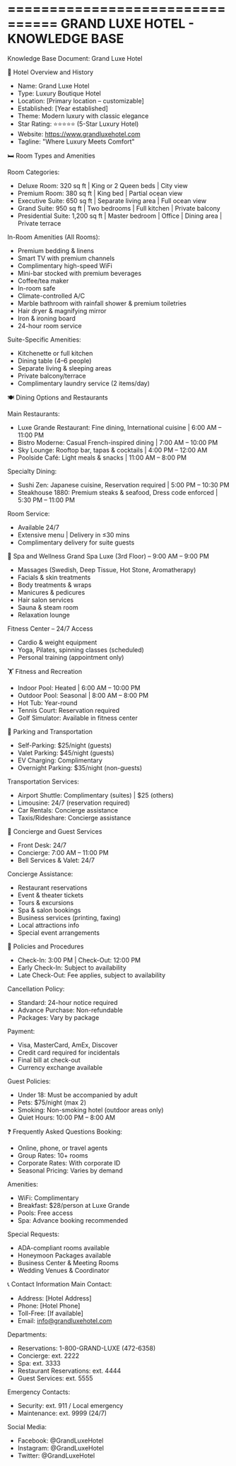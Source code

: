 ================================
GRAND LUXE HOTEL - KNOWLEDGE BASE
================================

Knowledge Base Document: Grand Luxe Hotel

🏨 Hotel Overview and History
- Name: Grand Luxe Hotel
- Type: Luxury Boutique Hotel
- Location: [Primary location – customizable]
- Established: [Year established]
- Theme: Modern luxury with classic elegance
- Star Rating: ⭐⭐⭐⭐⭐ (5-Star Luxury Hotel)
- Website: https://www.grandluxehotel.com
- Tagline: "Where Luxury Meets Comfort"

🛏️ Room Types and Amenities

Room Categories:
- Deluxe Room: 320 sq ft | King or 2 Queen beds | City view
- Premium Room: 380 sq ft | King bed | Partial ocean view
- Executive Suite: 650 sq ft | Separate living area | Full ocean view
- Grand Suite: 950 sq ft | Two bedrooms | Full kitchen | Private balcony
- Presidential Suite: 1,200 sq ft | Master bedroom | Office | Dining area | Private terrace

In-Room Amenities (All Rooms):
- Premium bedding & linens
- Smart TV with premium channels
- Complimentary high-speed WiFi
- Mini-bar stocked with premium beverages
- Coffee/tea maker
- In-room safe
- Climate-controlled A/C
- Marble bathroom with rainfall shower & premium toiletries
- Hair dryer & magnifying mirror
- Iron & ironing board
- 24-hour room service

Suite-Specific Amenities:
- Kitchenette or full kitchen
- Dining table (4–6 people)
- Separate living & sleeping areas
- Private balcony/terrace
- Complimentary laundry service (2 items/day)

🍽️ Dining Options and Restaurants

Main Restaurants:
- Luxe Grande Restaurant: Fine dining, International cuisine | 6:00 AM – 11:00 PM
- Bistro Moderne: Casual French-inspired dining | 7:00 AM – 10:00 PM
- Sky Lounge: Rooftop bar, tapas & cocktails | 4:00 PM – 12:00 AM
- Poolside Café: Light meals & snacks | 11:00 AM – 8:00 PM

Specialty Dining:
- Sushi Zen: Japanese cuisine, Reservation required | 5:00 PM – 10:30 PM
- Steakhouse 1880: Premium steaks & seafood, Dress code enforced | 5:30 PM – 11:00 PM

Room Service:
- Available 24/7
- Extensive menu | Delivery in ≤30 mins
- Complimentary delivery for suite guests

🧘 Spa and Wellness
Grand Spa Luxe (3rd Floor) – 9:00 AM – 9:00 PM
- Massages (Swedish, Deep Tissue, Hot Stone, Aromatherapy)
- Facials & skin treatments
- Body treatments & wraps
- Manicures & pedicures
- Hair salon services
- Sauna & steam room
- Relaxation lounge

Fitness Center – 24/7 Access
- Cardio & weight equipment
- Yoga, Pilates, spinning classes (scheduled)
- Personal training (appointment only)

🏋️ Fitness and Recreation
- Indoor Pool: Heated | 6:00 AM – 10:00 PM
- Outdoor Pool: Seasonal | 8:00 AM – 8:00 PM
- Hot Tub: Year-round
- Tennis Court: Reservation required
- Golf Simulator: Available in fitness center

🚗 Parking and Transportation
- Self-Parking: $25/night (guests)
- Valet Parking: $45/night (guests)
- EV Charging: Complimentary
- Overnight Parking: $35/night (non-guests)

Transportation Services:
- Airport Shuttle: Complimentary (suites) | $25 (others)
- Limousine: 24/7 (reservation required)
- Car Rentals: Concierge assistance
- Taxis/Rideshare: Concierge assistance

👔 Concierge and Guest Services
- Front Desk: 24/7
- Concierge: 7:00 AM – 11:00 PM
- Bell Services & Valet: 24/7

Concierge Assistance:
- Restaurant reservations
- Event & theater tickets
- Tours & excursions
- Spa & salon bookings
- Business services (printing, faxing)
- Local attractions info
- Special event arrangements

📅 Policies and Procedures
- Check-In: 3:00 PM | Check-Out: 12:00 PM
- Early Check-In: Subject to availability
- Late Check-Out: Fee applies, subject to availability

Cancellation Policy:
- Standard: 24-hour notice required
- Advance Purchase: Non-refundable
- Packages: Vary by package

Payment:
- Visa, MasterCard, AmEx, Discover
- Credit card required for incidentals
- Final bill at check-out
- Currency exchange available

Guest Policies:
- Under 18: Must be accompanied by adult
- Pets: $75/night (max 2)
- Smoking: Non-smoking hotel (outdoor areas only)
- Quiet Hours: 10:00 PM – 8:00 AM

❓ Frequently Asked Questions
Booking:
- Online, phone, or travel agents
- Group Rates: 10+ rooms
- Corporate Rates: With corporate ID
- Seasonal Pricing: Varies by demand

Amenities:
- WiFi: Complimentary
- Breakfast: $28/person at Luxe Grande
- Pools: Free access
- Spa: Advance booking recommended

Special Requests:
- ADA-compliant rooms available
- Honeymoon Packages available
- Business Center & Meeting Rooms
- Wedding Venues & Coordinator

📞 Contact Information
Main Contact:
- Address: [Hotel Address]
- Phone: [Hotel Phone]
- Toll-Free: [If available]
- Email: info@grandluxehotel.com

Departments:
- Reservations: 1-800-GRAND-LUXE (472-6358)
- Concierge: ext. 2222
- Spa: ext. 3333
- Restaurant Reservations: ext. 4444
- Guest Services: ext. 5555

Emergency Contacts:
- Security: ext. 911 / Local emergency
- Maintenance: ext. 9999 (24/7)

Social Media:
- Facebook: @GrandLuxeHotel
- Instagram: @GrandLuxeHotel
- Twitter: @GrandLuxeHotel